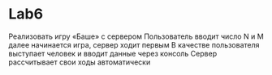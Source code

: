 # Lab6
Реализовать игру «Баше» с сервером
Пользователь вводит число N и M далее начинается игра, сервер ходит первым
В качестве пользователя выступает человек и вводит данные через консоль
Сервер рассчитывает свои ходы автоматически
